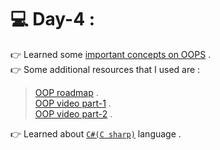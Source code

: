 # :computer: Day-4 :

:point_right: Learned some [important concepts on OOPS](https://www.c-sharpcorner.com/article/oops-interview-questions-c-sharp/) .<br>
:point_right: Some additional resources that I used are : 
> [OOP roadmap](https://whimsical.com/object-oriented-programming-cheatsheet-by-love-babbar-YbSgLatbWQ4R5paV7EgqFw) .<br>
> [OOP video part-1](https://www.youtube.com/watch?v=i_5pvt7ag7E&t=1s) .<br>
> [OOP video part-2](https://www.youtube.com/watch?v=b3GccK5_KSQ) . <br>

:point_right: Learned about [`C#(C sharp)`](https://www.c-sharpcorner.com/article/C-Sharp-tutorial/) language .<br>


